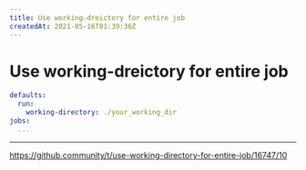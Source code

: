 ```yaml
---
title: Use working-dreictory for entire job
createdAt: 2021-05-16T01:39:36Z
---
```


# Use working-dreictory for entire job

```yml
defaults:
  run:
    working-directory: ./your_working_dir
jobs:
  ...
```

---
https://github.community/t/use-working-directory-for-entire-job/16747/10
